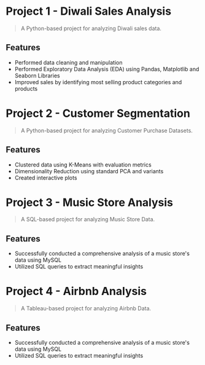 # Project 1 - Diwali Sales Analysis

> A Python-based project for analyzing Diwali sales data.

## Features

- Performed data cleaning and manipulation
- Performed Exploratory Data Analysis (EDA) using Pandas, Matplotlib and Seaborn Libraries
- Improved sales by identifying most selling product categories and products

# Project 2 - Customer Segmentation 

> A Python-based project for analyzing Customer Purchase Datasets.

## Features

- Clustered data using K-Means with evaluation metrics
- Dimensionality Reduction using standard PCA and variants
- Created interactive plots

# Project 3 - Music Store Analysis

> A SQL-based project for analyzing Music Store Data.

## Features

- Successfully conducted a comprehensive analysis of a music store's data using MySQL
- Utilized SQL queries to extract meaningful insights

# Project 4 - Airbnb Analysis  

> A Tableau-based project for analyzing Airbnb Data.

## Features

- Successfully conducted a comprehensive analysis of a music store's data using MySQL
- Utilized SQL queries to extract meaningful insights
